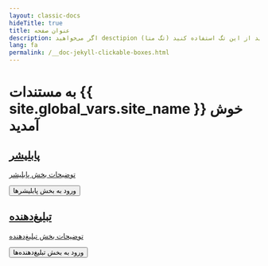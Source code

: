 ```yaml
---
layout: classic-docs
hideTitle: true
title: عنوان صفحه
description: اگر می‌خواهید desctipion (تگ متا) صفحه را تغییر دهید از این تگ استفاده کنید
lang: fa
permalink: /__doc-jekyll-clickable-boxes.html
---
```


<h1>به مستندات {{ site.global_vars.site_name }} خوش آمدید</h1>

<div class="row clickable-box-group" markdown="0">
  <div class="col-12 col-sm-6">
    <a href="#" class="clickable-box">
      <div class="clickable-box-icon">
        <i class="picon-publisher"></i>
      </div>
      <h2 class="clickable-box-title">پابلیشر</h2>
      <p class="clickable-box-desc">توضیحات بخش پابلیشر</p>
      <button class="clickable-box-button btn btn-primary mt-3">ورود به بخش پابلیشرها</button>
    </a>
  </div>
  <div class="col-12 col-sm-6">
    <a href="#" class="clickable-box">
      <div class="clickable-box-icon">
        <i class="picon-advertiser"></i>
      </div>
      <h2 class="clickable-box-title">تبلیغ‌دهنده</h2>
      <p class="clickable-box-desc">توضیحات بخش تبلیغ‌دهنده</p>
      <button class="clickable-box-button btn btn-secondary mt-3">ورود به بخش تبلیغ‌دهنده‌ها</button>
    </a>
  </div>
</div>